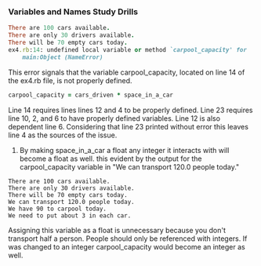 ### Variables and Names Study Drills
```rb
There are 100 cars available.
There are only 30 drivers available.
There will be 70 empty cars today.
ex4.rb:14: undefined local variable or method `carpool_capacity' for
    main:Object (NameError)
```
This error signals that the variable carpool_capacity, located on line 14 of the ex4.rb file, is not properly defined.

```rb
carpool_capacity = cars_driven * space_in_a_car
```
Line 14 requires lines lines 12 and 4 to be properly defined. Line 23 requires line 10, 2, and 6 to have properly defined variables. Line 12 is also dependent line 6. Considering that line 23 printed without error this leaves line 4 as the sources of the issue.


1. By making space_in_a_car a float any integer it interacts with will become a float as well. this evident by the output for the carpool_capacity variable in "We can transport 120.0 people today."
```
There are 100 cars available.
There are only 30 drivers available.
There will be 70 empty cars today.
We can transport 120.0 people today.
We have 90 to carpool today.
We need to put about 3 in each car.
```
Assigning this variable as a float is unnecessary because you don't transport half a person. People should only be referenced with integers. If was changed to an integer carpool_capacity would become an integer as well.
